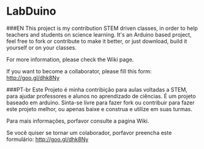 # LabDuino
###EN
This project is my contribution STEM driven classes, in order to help teachers and students on science learning. It's an Arduino based project, feel free to fork or contribute to make it better, or just download, build it yourself or on your classes.

For more information, please check the Wiki page.

If you want to become a collaborator, please fill this form:
http://goo.gl/dhk8Ny

###PT-br
Este Projeto é minha contribição para aulas voltadas a STEM, para ajudar professores e alunos no aprendizado de ciências. É um projeto baseado em arduino. Sinta-se livre para fazer fork ou contribuir para fazer este projeto melhor, ou apenas baixe e construa e utilize em suas turmas.

Para mais informações, porfavor consulte a pagina Wiki.

Se você quiser se tornar um colaborador, porfavor preencha este formulário:
http://goo.gl/dhk8Ny


